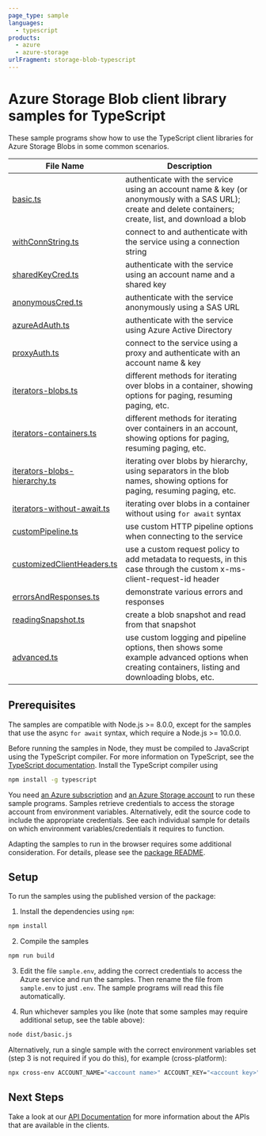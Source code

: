 ```yaml
---
page_type: sample
languages:
  - typescript
products:
  - azure
  - azure-storage
urlFragment: storage-blob-typescript
---
```


# Azure Storage Blob client library samples for TypeScript

These sample programs show how to use the TypeScript client libraries for Azure Storage Blobs in some common scenarios.

| **File Name**                                             | **Description**                                                                                                                                            |
| --------------------------------------------------------- | ---------------------------------------------------------------------------------------------------------------------------------------------------------- |
| [basic.ts][basic]                                         | authenticate with the service using an account name & key (or anonymously with a SAS URL); create and delete containers; create, list, and download a blob |
| [withConnString.ts][withconnstring]                       | connect to and authenticate with the service using a connection string                                                                                     |
| [sharedKeyCred.ts][sharedkeycred]                         | authenticate with the service using an account name and a shared key                                                                                       |
| [anonymousCred.ts][anonymouscred]                         | authenticate with the service anonymously using a SAS URL                                                                                                  |
| [azureAdAuth.ts][azureadauth]                             | authenticate with the service using Azure Active Directory                                                                                                 |
| [proxyAuth.ts][proxyauth]                                 | connect to the service using a proxy and authenticate with an account name & key                                                                           |
| [iterators-blobs.ts][iterators-blobs]                     | different methods for iterating over blobs in a container, showing options for paging, resuming paging, etc.                                               |
| [iterators-containers.ts][iterators-containers]           | different methods for iterating over containers in an account, showing options for paging, resuming paging, etc.                                           |
| [iterators-blobs-hierarchy.ts][iterators-blobs-hierarchy] | iterating over blobs by hierarchy, using separators in the blob names, showing options for paging, resuming paging, etc.                                   |
| [iterators-without-await.ts][iterators-without-await]     | iterating over blobs in a container without using `for await` syntax                                                                                       |
| [customPipeline.ts][custompipeline]                       | use custom HTTP pipeline options when connecting to the service                                                                                            |
| [customizedClientHeaders.ts][customizedclientheaders]     | use a custom request policy to add metadata to requests, in this case through the custom x-ms-client-request-id header                                     |
| [errorsAndResponses.ts][errorsandresponses]               | demonstrate various errors and responses                                                                                                                   |
| [readingSnapshot.ts][readingsnapshot]                     | create a blob snapshot and read from that snapshot                                                                                                         |
| [advanced.ts][advanced]                                   | use custom logging and pipeline options, then shows some example advanced options when creating containers, listing and downloading blobs, etc.            |

## Prerequisites

The samples are compatible with Node.js >= 8.0.0, except for the samples that use the async `for await` syntax, which require a Node.js >= 10.0.0.

Before running the samples in Node, they must be compiled to JavaScript using the TypeScript compiler. For more information on TypeScript, see the [TypeScript documentation][typescript]. Install the TypeScript compiler using

```bash
npm install -g typescript
```

You need [an Azure subscription][freesub] and [an Azure Storage account][azstorage] to run these sample programs. Samples retrieve credentials to access the storage account from environment variables. Alternatively, edit the source code to include the appropriate credentials. See each individual sample for details on which environment variables/credentials it requires to function.

Adapting the samples to run in the browser requires some additional consideration. For details, please see the [package README][package].

## Setup

To run the samples using the published version of the package:

1. Install the dependencies using `npm`:

```bash
npm install
```

2. Compile the samples

```bash
npm run build
```

3. Edit the file `sample.env`, adding the correct credentials to access the Azure service and run the samples. Then rename the file from `sample.env` to just `.env`. The sample programs will read this file automatically.

4. Run whichever samples you like (note that some samples may require additional setup, see the table above):

```bash
node dist/basic.js
```

Alternatively, run a single sample with the correct environment variables set (step 3 is not required if you do this), for example (cross-platform):

```bash
npx cross-env ACCOUNT_NAME="<account name>" ACCOUNT_KEY="<account key>" node dist/basic.js
```

## Next Steps

Take a look at our [API Documentation][apiref] for more information about the APIs that are available in the clients.

[advanced]: https://github.com/Azure/azure-sdk-for-js/tree/main/sdk/storage/storage-blob/samples/typescript/src/advanced.ts
[anonymouscred]: https://github.com/Azure/azure-sdk-for-js/tree/main/sdk/storage/storage-blob/samples/typescript/src/anonymousCred.ts
[azureadauth]: https://github.com/Azure/azure-sdk-for-js/tree/main/sdk/storage/storage-blob/samples/typescript/src/azureAdAuth.ts
[basic]: https://github.com/Azure/azure-sdk-for-js/tree/main/sdk/storage/storage-blob/samples/typescript/src/basic.ts
[customizedclientheaders]: https://github.com/Azure/azure-sdk-for-js/tree/main/sdk/storage/storage-blob/samples/typescript/src/customizedClientHeaders.ts
[custompipeline]: https://github.com/Azure/azure-sdk-for-js/tree/main/sdk/storage/storage-blob/samples/typescript/src/customPipeline.ts
[errorsandresponses]: https://github.com/Azure/azure-sdk-for-js/tree/main/sdk/storage/storage-blob/samples/typescript/src/errorsAndResponses.ts
[iterators-blobs-hierarchy]: https://github.com/Azure/azure-sdk-for-js/tree/main/sdk/storage/storage-blob/samples/typescript/src/iterators-blobs-hierarchy.ts
[iterators-blobs]: https://github.com/Azure/azure-sdk-for-js/tree/main/sdk/storage/storage-blob/samples/typescript/src/iterators-blobs.ts
[iterators-containers]: https://github.com/Azure/azure-sdk-for-js/tree/main/sdk/storage/storage-blob/samples/typescript/src/iterators-containers.ts
[iterators-without-await]: https://github.com/Azure/azure-sdk-for-js/tree/main/sdk/storage/storage-blob/samples/typescript/src/iterators-without-await.ts
[proxyauth]: https://github.com/Azure/azure-sdk-for-js/tree/main/sdk/storage/storage-blob/samples/typescript/src/proxyAuth.ts
[readingsnapshot]: https://github.com/Azure/azure-sdk-for-js/tree/main/sdk/storage/storage-blob/samples/typescript/src/readingSnapshot.ts
[sharedkeycred]: https://github.com/Azure/azure-sdk-for-js/tree/main/sdk/storage/storage-blob/samples/typescript/src/sharedKeyCred.ts
[withconnstring]: https://github.com/Azure/azure-sdk-for-js/tree/main/sdk/storage/storage-blob/samples/typescript/src/withConnString.ts
[apiref]: https://docs.microsoft.com/javascript/api/@azure/storage-blob
[azstorage]: https://docs.microsoft.com/azure/storage/common/storage-account-overview
[freesub]: https://azure.microsoft.com/free/
[package]: https://github.com/Azure/azure-sdk-for-js/tree/main/sdk/storage/storage-blob/README.md
[typescript]: https://www.typescriptlang.org/docs/home.html
